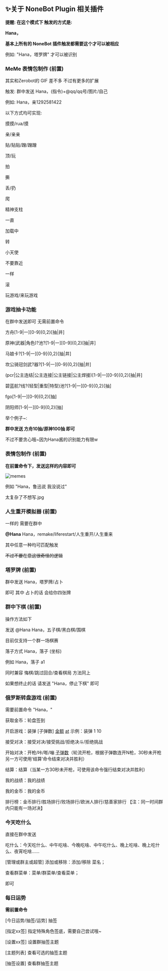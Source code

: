 ## ✨关于 NoneBot Plugin 相关插件

**提醒: 在这个模式下 触发的方式是:**

**Hana，**

**基本上所有的 NoneBot 插件触发都需要这个才可以被相应**

例如: "Hana，塔罗牌" 才可以被识别

### MeMe 表情包制作 (前置)

其实和Zerobot的 GIF 差不多 不过有更多的扩展

触发: 群中发送 Hana，(指令)+@qq/qq号/图片/自己

例如: Hana，亲1292581422

以下方式均可实现:

摸摸/rua/摸

亲/亲亲

贴/贴贴/蹭/蹭蹭

顶/玩

拍

撕

丢/扔

爬

精神支柱

一直

加载中

转

小天使

不要靠近

一样

滚

玩游戏/来玩游戏

### 游戏抽卡功能

在群中发送即可 无需前置命令

方舟[1-9|一][0-9]{0,2}[抽|井]

原神(武器|角色)?池?[1-9|一][0-9]{0,2}[抽|井]

马娘卡?[1-9|一][0-9]{0,2}[抽|井]

坎公骑冠剑武?器?[1-9|一][0-9]{0,2}[抽|井]

(pcr|公主连结|公主连接|公主链接|公主焊接)[1-9|一][0-9]{0,2}[抽|井]

碧蓝航?线?(轻型|重型|特型)池?[1-9|一][0-9]{0,2}[抽]  

fgo[1-9|一][0-9]{0,2}[抽]

阴阳师[1-9|一][0-9]{0,2}[抽]

举个例子~:

**群中发送 方舟10抽/原神100抽 即可**

不过不要贪心哦~因为Hana酱的识别能力有限w

### 表情包制作  (前置)

**在前置命令下，发送这样的内容即可**

![memes](https://s2.loli.net/2022/01/19/KNnsQxOrFgouV6z.jpg)

例如 "Hana，鲁迅说 我没说过"

太复杂了不想写.jpg

### 人生重开模拟器  (前置)

一样的 需要在群中

 **@Hana** Hana，remake/liferestart/人生重开/人生重来

其中任意一种均可匹配触发

~~不过不要在意这很奇怪的逻辑~~

### 塔罗牌  (前置)

群中发送 Hana，塔罗牌/占卜

即可 其中 占卜的话 会给你四张牌
  
### 群中下棋    (前置)

操作方法如下

发送 @Hana Hana，五子棋/黑白棋/围棋

目前仅支持一个群一场棋赛

落子方式 Hana，落子 (坐标)

例如 Hana，落子 a1

同时兼容 悔棋/跳过回合/查看棋局 方法同上

如果想终止的话 请发送 "Hana，停止下棋" 即可
  
### 俄罗斯转盘游戏   (前置)

需要前置命令 "Hana，"

获取金币：轮盘签到
  
  开启游戏：装弹 [子弹数] [金额](默认200金币) [at](指定决斗对象，为空则所有群友都可接受决斗)
          示例：装弹 1 10
          
  接受对决：接受对决/接受挑战/拒绝决斗/拒绝挑战
  
  开始对决：开枪/咔/嘭/嘣 [子弹数](默认1)（轮流开枪，根据子弹数连开N枪，30秒未开枪另一方可使用‘结算’命令结束对决并胜利）
  
  结算：结算（当某一方30秒未开枪，可使用该命令强行结束对决并胜利）
  
  我的战绩：我的战绩
  
  我的金币：我的金币
  
  排行榜：金币排行/胜场排行/败场排行/欧洲人排行/慈善家排行
  【注：同一时间群内只能有一场对决】


### 今天吃什么

直接在群中发送 

吃什么：今天吃什么、中午吃啥、今晚吃啥、中午吃什么、晚上吃啥、晚上吃什么、夜宵吃啥……

[管理或群主或超管] 添加或移除：添加/移除 菜名；

查看群菜单：菜单/群菜单/查看菜单；

即可

### 每日运势

**需前置命令**

[今日运势/抽签/运势] 抽签

[指定xx签] 指定特殊角色签底，需要自己尝试哦~

[设置xx签] 设置群抽签主题

[主题列表] 查看可选的抽签主题

[抽签设置] 查看群抽签主题
